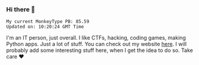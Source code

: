 ### Hi there 👋
<!-- PB START -->
```
My current MonkeyType PB: 85.59
Updated on: 10:20:24 GMT Time
```
<!-- PB END -->
I'm an IT person, just overall. I like CTFs, hacking, coding games, making Python apps. Just a lot of stuff.
You can check out my website [here](https://skill3472.github.io/).
I will probably add some interesting stuff here, when I get the idea to do so. Take care ❤️
